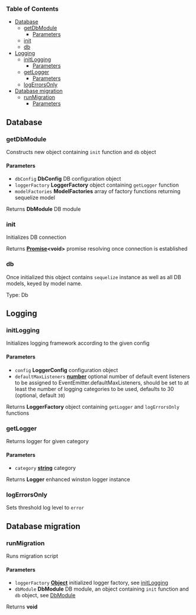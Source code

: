 <!-- Generated by documentation.js. Update this documentation by updating the source code. -->

### Table of Contents

*   [Database][1]
    *   [getDbModule][2]
        *   [Parameters][3]
    *   [init][4]
    *   [db][5]
*   [Logging][6]
    *   [initLogging][7]
        *   [Parameters][8]
    *   [getLogger][9]
        *   [Parameters][10]
    *   [logErrorsOnly][11]
*   [Database migration][12]
    *   [runMigration][13]
        *   [Parameters][14]

## Database



### getDbModule

Constructs new object containing `init` function and `db` object

#### Parameters

*   `dbConfig` **DbConfig** DB configuration object
*   `loggerFactory` **LoggerFactory** object containing `getLogger` function
*   `modelFactories` **ModelFactories** array of factory functions returning sequelize model

Returns **DbModule** DB module

### init

Initializes DB connection

Returns **[Promise][15]\<void>** promise resolving once connection is established

### db

Once initialized this object contains `sequelize` instance as well as all DB models, keyed by model name.

Type: Db

## Logging



### initLogging

Initializes logging framework according to the given config

#### Parameters

*   `config` **LoggerConfig** configuration object
*   `defaultMaxListeners` **[number][16]** optional number of default event listeners to be assigned to
    EventEmitter.defaultMaxListeners, should be set to at least the number of logging categories to be used, defaults to 30 (optional, default `30`)

Returns **LoggerFactory** object containing `getLogger` and `logErrorsOnly` functions

### getLogger

Returns logger for given category

#### Parameters

*   `category` **[string][17]** category

Returns **Logger** enhanced winston logger instance

### logErrorsOnly

Sets threshold log level to `error`

## Database migration



### runMigration

Runs migration script

#### Parameters

*   `loggerFactory` **[Object][18]** initialized logger factory, see [initLogging][7]
*   `dbModule` **DbModule** DB module, an object containing `init` function and `db` object, see [DbModule][19]

Returns **void** 

[1]: #database

[2]: #getdbmodule

[3]: #parameters

[4]: #init

[5]: #db

[6]: #logging

[7]: #initlogging

[8]: #parameters-1

[9]: #getlogger

[10]: #parameters-2

[11]: #logerrorsonly

[12]: #database-migration

[13]: #runmigration

[14]: #parameters-3

[15]: https://developer.mozilla.org/docs/Web/JavaScript/Reference/Global_Objects/Promise

[16]: https://developer.mozilla.org/docs/Web/JavaScript/Reference/Global_Objects/Number

[17]: https://developer.mozilla.org/docs/Web/JavaScript/Reference/Global_Objects/String

[18]: https://developer.mozilla.org/docs/Web/JavaScript/Reference/Global_Objects/Object

[19]: DbModule
